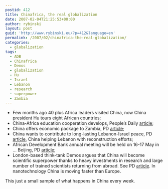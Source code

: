 ```yaml
---
postid: 412
title: Chinafrica, the real globalization
date: 2007-02-04T21:25:53+00:00
author: rybinski
layout: post
guid: 'http://www.rybinski.eu/?p=412&language=en'
permalink: /2007/02/chinafrica-the-real-globalization/
categories:
  - globalization
tags:
  - ADB
  - Chinafrica
  - Demos
  - globalization
  - Hu
  - Israel
  - Lebanon
  - research
  - superpower
  - Zambia
---
```

  * Few months ago 40 plus Africa leaders visited China, now China president Hu tours eight African countries; 
  * China-Africa education cooperation develops, People’s Daily [article](http://english.people.com.cn/200702/04/eng20070204_347476.html);
  * China offers economic package to Zambia, PD [article](http://english.people.com.cn/200702/04/eng20070204_347422.html);
  * China wants to contribute to long-lasting Lebanon-Israel peace, PD [article](http://english.people.com.cn/200701/25/eng20070125_344658.html), China helping Lebanon with reconstruction efforts;
  * African Development Bank annual meeting will be held on 16-17 May in … Beijing, PD [article](http://english.people.com.cn/200701/24/eng20070124_344428.html); 
  * London-based think-tank Demos argues that China will become scientific superpower thanks to heavy investments in research and large number of trained scientists returning from abroad. See PD [article](http://english.people.com.cn/200701/18/eng20070118_342407.html). In nanotechnology China is moving faster than Europe. 

This just a small sample of what happens in China every week.
